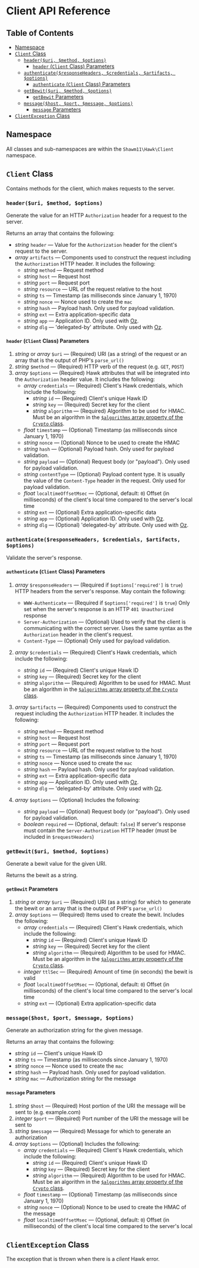 Client API Reference
====================

Table of Contents
-----------------

<!--lint disable list-item-spacing-->

- [Namespace](#namespace)
- [`Client` Class](#client-class)
  - [`header($uri, $method, $options)`](#headeruri-method-options)
    - [`header` (`Client` Class) Parameters](#header-client-class-parameters)
  - [`authenticate($responseHeaders, $credentials, $artifacts, $options)`](#authenticateresponseheaders-credentials-artifacts-options)
    - [`authenticate` (`Client` Class) Parameters](#authenticate-client-class-parameters)
  - [`getBewit($uri, $method, $options)`](#getbewituri-method-options)
    - [`getBewit` Parameters](#getbewit-parameters)
  - [`message($host, $port, $message, $options)`](#messagehost-port-message-options)
    - [`message` Parameters](#message-parameters)
- [`ClientException` Class](#clientexception-class)

Namespace
---------

All classes and sub-namespaces are within the `Shawm11\Hawk\Client` namespace.

`Client` Class
--------------

Contains methods for the client, which makes requests to the server.

### `header($uri, $method, $options)`

Generate the value for an HTTP `Authorization` header for a request to the
server.

Returns an array that contains the following:

- _string_ `header` — Value for the `Authorization` header for the client's
  request to the server.
- _array_ `artifacts` — Components used to construct the request including the
  `Authorization` HTTP header. It includes the following:
  - _string_ `method` — Request method
  - _string_ `host` — Request host
  - _string_ `port` — Request port
  - _string_ `resource` — URL of the request relative to the host
  - _string_ `ts` — Timestamp (as milliseconds since January 1, 1970)
  - _string_ `nonce` — Nonce used to create the `mac`
  - _string_ `hash` — Payload hash. Only used for payload validation.
  - _string_ `ext` — Extra application-specific data
  - _string_ `app` — Application ID. Only used with [Oz](https://github.com/shawm11/oz-auth-php).
  - _string_ `dlg` — 'delegated-by' attribute. Only used with [Oz](https://github.com/shawm11/oz-auth-php).

#### `header` (`Client` Class) Parameters

1. _string_ or _array_ `$uri` — (Required) URI (as a string) of the request or
   an array that is the output of PHP's `parse_url()`
1. _string_ `$method` — (Required) HTTP verb of the request (e.g. `GET`,
   `POST`)
1. _array_ `$options` — (Required) Hawk attributes that will be integrated into
   the `Authorization` header value. It includes the following:
   - _array_ `credentials` — (Required) Client's Hawk credentials, which include
     the following:
     - _string_ `id` — (Required) Client's unique Hawk ID
     - _string_ `key` — (Required) Secret key for the client
     - _string_ `algorithm` — (Required) Algorithm to be used for HMAC. Must be
       an algorithm in the [`$algorithms` array property of the `Crypto` class](cypto-api.md#algorithms-property).
   - _float_ `timestamp` — (Optional) Timestamp (as milliseconds since
     January 1, 1970)
   - _string_ `nonce` — (Optional) Nonce to be used to create the HMAC
   - _string_ `hash` — (Optional) Payload hash. Only used for payload
     validation.
   - _string_ `payload` — (Optional) Request body (or "payload"). Only used for
     payload validation.
   - _string_ `contentType` — (Optional) Payload content type. It is usually the
     value of the `Content-Type` header in the request. Only used for payload
     validation.
   - _float_ `localtimeOffsetMsec` — (Optional, default: `0`) Offset (in
     milliseconds) of the client's local time compared to the server's local
     time
   - _string_ `ext` — (Optional) Extra application-specific data
   - _string_ `app` — (Optional) Application ID. Only used with [Oz](https://github.com/shawm11/oz-auth-php).
   - _string_ `dlg` — (Optional) 'delegated-by' attribute. Only used with [Oz](https://github.com/shawm11/oz-auth-php).

### `authenticate($responseHeaders, $credentials, $artifacts, $options)`

Validate the server's response.

#### `authenticate` (`Client` Class) Parameters

1. _array_ `$responseHeaders` — (Required if `$options['required']` is `true`)
   HTTP headers from the server's response. May contain the following:
   - `WWW-Authenticate` — (Required if `$options['required']` is `true`) Only
     set when the server's response is an HTTP `401 Unauthorized` response
   - `Server-Authorization` — (Optional) Used to verify that the client is
     communicating with the correct server. Uses the same syntax as the
     `Authorization` header in the client's request.
   - `Content-Type` — (Optional) Only used for payload validation.

1. _array_ `$credentials` — (Required) Client's Hawk credentials, which include
   the following:
   - _string_ `id` — (Required) Client's unique Hawk ID
   - _string_ `key` — (Required) Secret key for the client
   - _string_ `algorithm` — (Required) Algorithm to be used for HMAC. Must be an
     algorithm in the [`$algorithms` array property of the `Crypto` class](crypto.md#algorithms-property).

1. _array_ `$artifacts` — (Required) Components used to construct the request
   including the `Authorization` HTTP header. It includes the following:
   - _string_ `method` — Request method
   - _string_ `host` — Request host
   - _string_ `port` — Request port
   - _string_ `resource` — URL of the request relative to the host
   - _string_ `ts` — Timestamp (as milliseconds since January 1, 1970)
   - _string_ `nonce` — Nonce used to create the `mac`
   - _string_ `hash` — Payload hash. Only used for payload validation.
   - _string_ `ext` — Extra application-specific data
   - _string_ `app` — Application ID. Only used with [Oz](https://github.com/shawm11/oz-auth-php).
   - _string_ `dlg` — 'delegated-by' attribute. Only used with [Oz](https://github.com/shawm11/oz-auth-php).

1. _array_ `$options` — (Optional) Includes the following:
   - _string_ `payload` — (Optional) Request body (or "payload"). Only used for
     payload validation.
   - _boolean_ `required` — (Optional, default: `false`) If server's response
     must contain the `Server-Authorization` HTTP header (must be included in
     `$requestHeaders`)

### `getBewit($uri, $method, $options)`

Generate a bewit value for the given URI.

Returns the bewit as a string.

#### `getBewit` Parameters

1. _string_ or _array_ `$uri` — (Required) URI (as a string) for which to
   generate the bewit or an array that is the output of PHP's `parse_url()`
1. _array_ `$options` — (Required) Items used to create the bewit. Includes the
   following:
   - _array_ `credentials` — (Required) Client's Hawk credentials, which include
     the following:
     - _string_ `id` — (Required) Client's unique Hawk ID
     - _string_ `key` — (Required) Secret key for the client
     - _string_ `algorithm` — (Required) Algorithm to be used for HMAC.
       Must be an algorithm in the [`$algorithms` array property of the `Crypto`
       class](crypto.md#algorithms-property).
   - _integer_ `ttlSec` — (Required) Amount of time (in seconds) the bewit is
     valid
   - _float_ `localtimeOffsetMsec` — (Optional, default: `0`) Offset (in
     milliseconds) of the client's local time compared to the server's local
     time
   - _string_ `ext` — (Optional) Extra application-specific data

### `message($host, $port, $message, $options)`

Generate an authorization string for the given message.

Returns an array that contains the following:

- _string_ `id` — Client's unique Hawk ID
- _string_ `ts` — Timestamp (as milliseconds since January 1, 1970)
- _string_ `nonce` — Nonce used to create the `mac`
- _string_ `hash` — Payload hash. Only used for payload validation.
- _string_ `mac` — Authorization string for the message

#### `message` Parameters

1. _string_ `$host` — (Required) Host portion of the URI the message will be
   sent to (e.g. example.com)
1. _integer_ `$port` — (Required) Port number of the URI the message will be
   sent to
1. _string_ `$message` — (Required) Message for which to generate an
   authorization
1. _array_ `$options` — (Optional) Includes the following:
   - _array_ `credentials` — (Required) Client's Hawk credentials, which include
     the following:
     - _string_ `id` — (Required) Client's unique Hawk ID
     - _string_ `key` — (Required) Secret key for the client
     - _string_ `algorithm` — (Required) Algorithm to be used for HMAC. Must be
       an algorithm in the [`$algorithms` array property of the `Crypto` class](crypto.md#algorithms-property).
   - _float_ `timestamp` — (Optional) Timestamp (as milliseconds since
     January 1, 1970)
   - _string_ `nonce` — (Optional) Nonce to be used to create the HMAC of the
     message
   - _float_ `localtimeOffsetMsec` — (Optional, default: `0`) Offset (in
     milliseconds) of the client's local time compared to the server's local

`ClientException` Class
-----------------------

The exception that is thrown when there is a _client_ Hawk error.

<!--lint enable list-item-spacing-->
